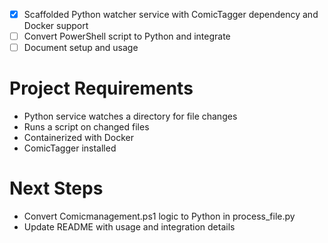 - [x] Scaffolded Python watcher service with ComicTagger dependency and Docker support
- [ ] Convert PowerShell script to Python and integrate
- [ ] Document setup and usage

# Project Requirements
- Python service watches a directory for file changes
- Runs a script on changed files
- Containerized with Docker
- ComicTagger installed

# Next Steps
- Convert Comicmanagement.ps1 logic to Python in process_file.py
- Update README with usage and integration details

